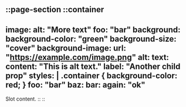 ::page-section
::container
---
image:
  alt: "More text"
  foo: "bar"
  background:
  background-color: "green"
  background-size: "cover"
  background-image:
  url: "https://example.com/image.png"
  alt:
  text:
  content: "This is alt text."
label: "Another child prop"
styles: |
  .container {
    background-color: red;
  }
foo: "bar"
baz:
bar:
again: "ok"
---
Slot content.
::
::
